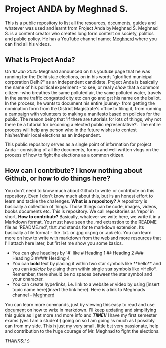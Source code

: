 # Project ANDA by Meghnad S.
This is a public repository to list all the resources, documents, guides and whatever was used and learnt from Project Anda by Meghnad S.
Meghnad S. is a content creator who creates long form content on society, politics and public policy. He has a YouTube channel named [Meghnerd](https://www.youtube.com/@meghnerd) where you can find all his videos. 

## What is Project Anda?
On *10 Jan 2025* Meghnad announced on his youtube page that he was running for the Delhi state elections, on in his words "glorified municipal corporation Delhi?" as an independent candidate. 
Project Anda is basically the name of his political experiment - to see, or really *show* that a commom citizen -who breathes the  same polluted air, the same polluted water, travels in the same traffic congested city etc can go and get his name on the ballot. 
In the process, he wants to document his entire journey- from getting the nomination form from the District Magistrate's office to filing it, from running a campaign with volunteers to making a manifesto based on policies for the public. The reason being that 'if there are tutorials for lots of things, why not there be a tutorial for becoming a elected public representative?'. The entire process will help any person who in the future wishes to contest his/her/their local elections as an independent.

This public repository serves as a single point of information for project Anda - consisting of all the documents, forms and well written vlogs on the process of how to fight the elections as a common citizen.
## How can I contribute? I know nothing about Github, or how to do things here?
You don't need to know much about Github to write, or contribute on this repository. Even I don't know much about this, but its an honest effort to learn and tackle the challenges.
**What is a repository?**
A repository is basically a collection of things. Those things can be code, images, videos, books documents etc. This is repository. We call repositories as 'repo' in short.
**How to contribute?**
Basically, whatever we write here, we write it in a Markdown format. You must have seen the .md extenstion to the README file as 'README.md', that .md stands for te markdown extension. Its basically a file format - like .txt. or .jpg or.png or .apk etc.
You can learn more on how to write with markdown from the web and more resources that I'll attach here later, but firt let me show you some basics.

- You can give headings by '#' like
\# Heading 1
\#\# Heading 2
\#\#\# Heading 3
\#\\#\#\# Heading 4
- You can **bold** text by placing it within two star symbols like  \*\*hello\*\* and you can *italicize* by plaing them within single star symbols like \*Hello\*. Remember, there should be no spaces between the star symbol and your character.
- You can create hyperlinks, i.e. link to a website or video by using \[insert topic name here\]\(insert the link here\). Here is a link to Meghnads channel - [Meghnerd](https://www.youtube.com/@meghnerd).

You can learn more commands, just by viewing this easy to read and use [document](https://docs.github.com/en/get-started/writing-on-github/getting-started-with-writing-and-formatting-on-github/basic-writing-and-formatting-syntax) on how to write in markdown. I'll keep updating and simplifying this guide as I get more and more info and ***TIME!!*** I have my first semester exams (yes I am a student!) going on so I am going as much as I possibly can from my side. This is just my very small, little but very passionate, help and contribution to the huge courage of Mr. Meghnad to fight the elections. 

*THANKS!!* :\)
